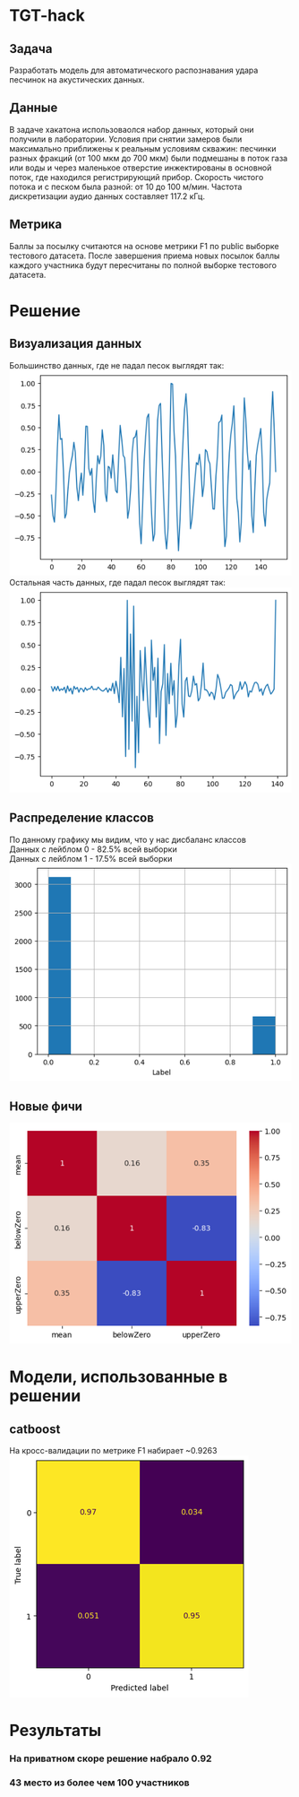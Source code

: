# TGT-hack
## Задача
Разработать модель для автоматического распознавания удара песчинок на акустических данных.

## Данные
В задаче хакатона использоваолся набор данных, который они получили в лаборатории. Условия при снятии замеров были максимально приближены к реальным условиям скважин: песчинки разных фракций (от 100 мкм до 700 мкм) были подмешаны в поток газа или воды и через маленькое отверстие инжектированы в основной поток, где находился регистрирующий прибор. Скорость чистого потока и с песком была разной: от 10 до 100 м/мин. Частота дискретизации аудио данных составляет 117.2 кГц.

## Метрика
Баллы за посылку считаются на основе метрики F1 по public выборке тестового датасета. После завершения приема новых посылок баллы каждого участника будут пересчитаны по полной выборке тестового датасета.

# Решение
## Визуализация данных
Большинство данных, где не падал песок выглядят так:<br>
![audio_data_viz_label0](./images/audio_data_viz_label0.png)
Остальная часть данных, где падал песок выглядят так:<br>
![audio_data_viz_label0](./images/audio_data_viz_label1.png)
## Распределение классов
По данному графику мы видим, что у нас дисбаланс классов <br>
Данных с лейблом 0 - 82.5% всей выборки<br>
Данных с лейблом 1 - 17.5% всей выборки<br>
![labels](./images/labels_count.png)
## Новые фичи
![new features](./images/heatmap_new_features.png)
# Модели, использованные в решении
## catboost
На кросс-валидации по метрике F1 набирает ~0.9263<br>
![confusion matrix catboost](./images/confusion_matrix_catboost.png)
# Результаты
### На приватном скоре решение набрало 0.92
### 43 место из более чем 100 участников